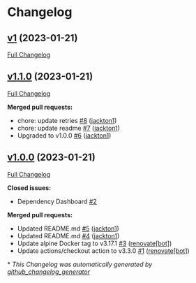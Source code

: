 # Changelog

## [v1](https://github.com/tj-actions/checkly-trigger/tree/v1) (2023-01-21)

[Full Changelog](https://github.com/tj-actions/checkly-trigger/compare/v1.1.0...v1)

## [v1.1.0](https://github.com/tj-actions/checkly-trigger/tree/v1.1.0) (2023-01-21)

[Full Changelog](https://github.com/tj-actions/checkly-trigger/compare/v1.0.0...v1.1.0)

**Merged pull requests:**

- chore: update retries [\#8](https://github.com/tj-actions/checkly-trigger/pull/8) ([jackton1](https://github.com/jackton1))
- chore: update readme [\#7](https://github.com/tj-actions/checkly-trigger/pull/7) ([jackton1](https://github.com/jackton1))
- Upgraded to v1.0.0 [\#6](https://github.com/tj-actions/checkly-trigger/pull/6) ([jackton1](https://github.com/jackton1))

## [v1.0.0](https://github.com/tj-actions/checkly-trigger/tree/v1.0.0) (2023-01-21)

[Full Changelog](https://github.com/tj-actions/checkly-trigger/compare/589fab2d20e5d7d1299ca1d4a757c553c00ae122...v1.0.0)

**Closed issues:**

- Dependency Dashboard [\#2](https://github.com/tj-actions/checkly-trigger/issues/2)

**Merged pull requests:**

- Updated README.md [\#5](https://github.com/tj-actions/checkly-trigger/pull/5) ([jackton1](https://github.com/jackton1))
- Updated README.md [\#4](https://github.com/tj-actions/checkly-trigger/pull/4) ([jackton1](https://github.com/jackton1))
- Update alpine Docker tag to v3.17.1 [\#3](https://github.com/tj-actions/checkly-trigger/pull/3) ([renovate[bot]](https://github.com/apps/renovate))
- Update actions/checkout action to v3.3.0 [\#1](https://github.com/tj-actions/checkly-trigger/pull/1) ([renovate[bot]](https://github.com/apps/renovate))



\* *This Changelog was automatically generated by [github_changelog_generator](https://github.com/github-changelog-generator/github-changelog-generator)*
